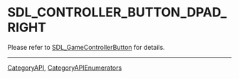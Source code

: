 # SDL_CONTROLLER_BUTTON_DPAD_RIGHT

Please refer to [SDL_GameControllerButton](SDL_GameControllerButton) for details.

----
[CategoryAPI](CategoryAPI), [CategoryAPIEnumerators](CategoryAPIEnumerators)

